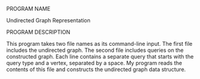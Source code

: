 PROGRAM NAME 

  Undirected Graph Representation

PROGRAM DESCRIPTION

  This program takes two file names as its command-line input. The first file includes the undirected graph. The second file includes queries on the constructed graph. 
  Each line contains a separate query that starts with the query type and a vertex, separated by a space. My  program reads the contents of this file and constructs the undirected graph data structure.
